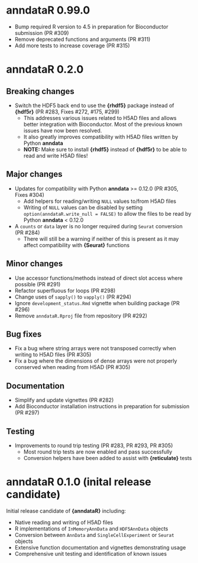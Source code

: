# anndataR 0.99.0

- Bump required R version to 4.5 in preparation for Bioconductor submission
  (PR #309)
- Remove deprecated functions and arguments (PR #311)
- Add more tests to increase coverage (PR #315)

# anndataR 0.2.0

## Breaking changes

- Switch the HDF5 back end to use the **{rhdf5}** package instead of **{hdf5r}**
  (PR #283, Fixes #272, #175, #299)
  - This addresses various issues related to H5AD files and allows better
    integration with Bioconductor. Most of the previous known issues have now
    been resolved.
  - It also greatly improves compatibility with H5AD files written by Python
    **anndata**
  - **NOTE:** Make sure to install **{rhdf5}** instead of **{hdf5r}** to be able
    to read and write H5AD files!

## Major changes

- Updates for compatibility with Python **anndata** >= 0.12.0 (PR #305,
  Fixes #304)
  - Add helpers for reading/writing `NULL` values to/from H5AD files
  - Writing of `NULL` values can be disabled by setting
    `option(anndataR.write_null = FALSE)` to allow the files to be read by
    Python **anndata** < 0.12.0
- A `counts` or `data` layer is no longer required during `Seurat` conversion
  (PR #284)
  - There will still be a warning if neither of this is present as it may
    affect compatibility with **{Seurat}** functions
    
## Minor changes

- Use accessor functions/methods instead of direct slot access where possible
  (PR #291)
- Refactor superfluous for loops (PR #298)
- Change uses of `sapply()` to `vapply()` (PR #294)
- Ignore `development_status.Rmd` vignette when building package (PR #296)
- Remove `anndataR.Rproj` file from repository (PR #292)

## Bug fixes

- Fix a bug where string arrays were not transposed correctly when writing to
  H5AD files (PR #305)
- Fix a bug where the dimensions of dense arrays were not properly conserved
  when reading from H5AD (PR #305)

## Documentation

- Simplify and update vignettes (PR #282)
- Add Bioconductor installation instructions in preparation for submission (PR #297)

## Testing

- Improvements to round trip testing (PR #283, PR #293, PR #305)
  - Most round trip tests are now enabled and pass successfully
  - Conversion helpers have been added to assist with **{reticulate}** tests

# anndataR 0.1.0 (inital release candidate)

Initial release candidate of **{anndataR}** including:

- Native reading and writing of H5AD files
- R implementations of `InMemoryAnnData` and `HDF5AnnData` objects
- Conversion between `AnnData` and `SingleCellExperiment` or `Seurat` objects
- Extensive function documentation and vignettes demonstrating usage
- Comprehensive unit testing and identification of known issues
